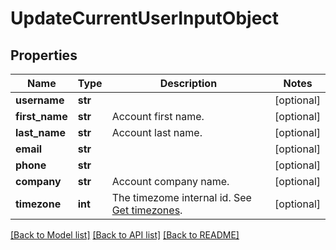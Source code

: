 # UpdateCurrentUserInputObject

## Properties
Name | Type | Description | Notes
------------ | ------------- | ------------- | -------------
**username** | **str** |  | [optional] 
**first_name** | **str** | Account first name. | [optional] 
**last_name** | **str** | Account last name. | [optional] 
**email** | **str** |  | [optional] 
**phone** | **str** |  | [optional] 
**company** | **str** | Account company name. | [optional] 
**timezone** | **int** | The timezome internal id. See [Get timezones](http://docs.textmagictesting.com/#operation/getTimezones). | [optional] 

[[Back to Model list]](../README.md#documentation-for-models) [[Back to API list]](../README.md#documentation-for-api-endpoints) [[Back to README]](../README.md)


